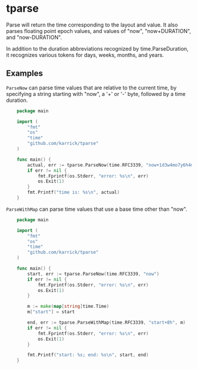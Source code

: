 # tparse

Parse will return the time corresponding to the layout and value.  It
also parses floating point epoch values, and values of "now",
"now+DURATION", and "now-DURATION".

In addition to the duration abbreviations recognized by
time.ParseDuration, it recognizes various tokens for days, weeks,
months, and years.

## Examples

`ParseNow` can parse time values that are relative to the current
time, by specifying a string starting with "now", a '+' or '-' byte,
followed by a time duration.

```Go
    package main

    import (
    	"fmt"
    	"os"
    	"time"
    	"github.com/karrick/tparse"
    )

    func main() {
    	actual, err := tparse.ParseNow(time.RFC3339, "now+1d3w4mo7y6h4m")
    	if err != nil {
    		fmt.Fprintf(os.Stderr, "error: %s\n", err)
    		os.Exit(1)
        }
    	fmt.Printf("time is: %s\n", actual)
    }
```

`ParseWithMap` can parse time values that use a base time other than "now".

```Go
    package main

    import (
    	"fmt"
    	"os"
    	"time"
    	"github.com/karrick/tparse"
    )

    func main() {
    	start, err := tparse.ParseNow(time.RFC3339, "now")
    	if err != nil {
    		fmt.Fprintf(os.Stderr, "error: %s\n", err)
    		os.Exit(1)
    	}

        m := make(map[string]time.Time)
        m["start"] = start

    	end, err := tparse.ParseWithMap(time.RFC3339, "start+8h", m)
    	if err != nil {
    		fmt.Fprintf(os.Stderr, "error: %s\n", err)
    		os.Exit(1)
    	}

    	fmt.Printf("start: %s; end: %s\n", start, end)
    }
```
